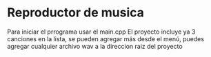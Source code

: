 # Reproductor de musica
Para iniciar el prrograma usar el main.cpp
El proyecto incluye ya 3 canciones en la lista, se pueden agregar más desde el menú, puedes agregar cualquier archivo wav a la direccion raiz del proyecto
